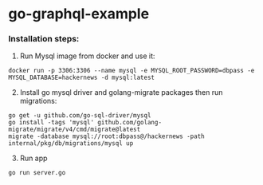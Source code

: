 # go-graphql-example
 
 ### Installation steps:

1. Run Mysql image from docker and use it:

```shell
docker run -p 3306:3306 --name mysql -e MYSQL_ROOT_PASSWORD=dbpass -e MYSQL_DATABASE=hackernews -d mysql:latest
```

2. Install go mysql driver and golang-migrate packages then run migrations:

```shell
go get -u github.com/go-sql-driver/mysql
go install -tags 'mysql' github.com/golang-migrate/migrate/v4/cmd/migrate@latest
migrate -database mysql://root:dbpass@/hackernews -path internal/pkg/db/migrations/mysql up
```

3. Run app

```shell
go run server.go
```
